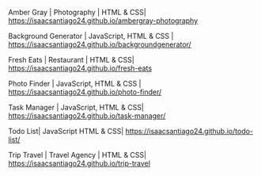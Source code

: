 Amber Gray | Photography | HTML & CSS|
https://isaacsantiago24.github.io/ambergray-photography

Background Generator | JavaScript, HTML & CSS | https://isaacsantiago24.github.io/backgroundgenerator/

Fresh Eats | Restaurant | HTML & CSS| https://isaacsantiago24.github.io/fresh-eats

Photo Finder | JavaScript, HTML & CSS | https://isaacsantiago24.github.io/photo-finder/

Task Manager | JavaScript, HTML & CSS| https://isaacsantiago24.github.io/task-manager/

Todo List| JavaScript HTML & CSS|
https://isaacsantiago24.github.io/todo-list/

Trip Travel | Travel Agency | HTML & CSS|
https://isaacsantiago24.github.io/trip-travel
